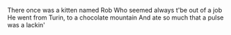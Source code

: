 There once was a kitten named Rob
Who seemed always t'be out of a job
He went from Turin, to a chocolate mountain
And ate so much that a pulse was a lackin'